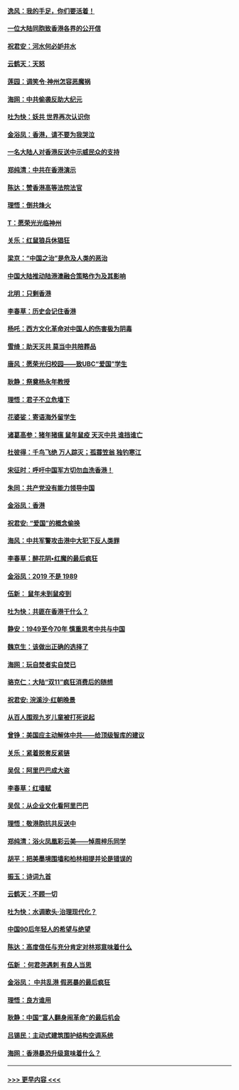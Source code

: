 #### [逸风：我的手足，你们要活着！](../pages/nsc993/n11676352.md?t=11240955) 
#### [一位大陆同胞致香港各界的公开信](../pages/nsc993/n11675761.md?t=11240955) 
#### [祝君安：河水何必妒井水](../pages/nsc993/n11675746.md?t=11240955) 
#### [云鹤天：天怒](../pages/nsc993/n11675718.md?t=11240955) 
#### [莲园：调笑令‧神州怎容恶魔祸](../pages/nsc993/n11675648.md?t=11240955) 
#### [海网：中共偷袭反助大纪元](../pages/nsc993/n11673515.md?t=11240955) 
#### [吐为快：妖共 世界再次认识你](../pages/nsc993/n11673506.md?t=11240955) 
#### [金浴凤：香港，请不要为我哭泣](../pages/nsc993/n11673248.md?t=11240955) 
#### [一名大陆人对香港反送中示威民众的支持](../pages/nsc993/n11672615.md?t=11240955) 
#### [郑纯清：中共在香港演示](../pages/nsc993/n11670539.md?t=11240955) 
#### [陈达：赞香港高等法院法官](../pages/nsc993/n11669542.md?t=11240955) 
#### [理悟：倒共烽火](../pages/nsc993/n11668844.md?t=11240955) 
#### [T：愿荣光光临神州](../pages/nsc993/n11668421.md?t=11240955) 
#### [关乐：红鼠狼兵休猖狂](../pages/nsc993/n11668378.md?t=11240955) 
#### [梁京：“中国之治”是危及人类的恶治](../pages/nsc993/n11668328.md?t=11240955) 
#### [中国大陆推动陆港澳融合策略作为及其影响](../pages/nsc993/n11668157.md?t=11240955) 
#### [北明：只剩香港](../pages/nsc993/n11668002.md?t=11240955) 
#### [李春草：历史会记住香港](../pages/nsc993/n11667927.md?t=11240955) 
#### [杨吒：西方文化革命对中国人的伤害极为阴毒](../pages/nsc993/n11664521.md?t=11240955) 
#### [雪绮：助天灭共 莫当中共陪葬品](../pages/nsc993/n11662650.md?t=11240955) 
#### [唐风：愿荣光归校园——致UBC“爱国”学生](../pages/nsc993/n11662194.md?t=11240955) 
#### [耿静：祭奠杨永年教授](../pages/nsc993/n11662514.md?t=11240955) 
#### [理悟：君子不立危墙下](../pages/nsc993/n11662172.md?t=11240955) 
#### [花婆娑：寄语海外留学生](../pages/nsc993/n11662121.md?t=11240955) 
#### [诸葛高参：猪年猪瘟 鼠年鼠疫 天灭中共 谁挡谁亡](../pages/nsc993/n11661980.md?t=11240955) 
#### [杜彼得：千鸟飞绝 万人踪灭；孤蓑笠翁 独钓寒江](../pages/nsc993/n11661170.md?t=11240955) 
#### [宋征时：呼吁中国军方切勿血洗香港！](../pages/nsc993/n11415318.md?t=11240955) 
#### [朱同：共产党没有能力领导中国](../pages/nsc993/n11660421.md?t=11240955) 
#### [金浴凤：香港](../pages/nsc993/n11660419.md?t=11240955) 
#### [祝君安: “爱国”的概念偷换](../pages/nsc993/n11659706.md?t=11240955) 
#### [海风：中共军警攻击港中大犯下反人类罪](../pages/nsc993/n11659632.md?t=11240955) 
#### [李春草：醉花阴•红魔的最后疯狂](../pages/nsc993/n11659287.md?t=11240955) 
#### [金浴凤：2019 不是 1989](../pages/nsc993/n11657663.md?t=11240955) 
#### [伍新： 鼠年未到鼠疫到](../pages/nsc993/n11655098.md?t=11240955) 
#### [吐为快：共匪在香港干什么？](../pages/nsc993/n11654891.md?t=11240955) 
#### [静安：1949至今70年 慎重思考中共与中国](../pages/nsc993/n11651244.md?t=11240955) 
#### [魏京生：该做出正确的选择了](../pages/nsc993/n11653084.md?t=11240955) 
#### [海网：玩自焚者实自焚已](../pages/nsc993/n11652423.md?t=11240955) 
#### [骆克仁：大陆“双11”疯狂消费后的随想](../pages/nsc993/n11652305.md?t=11240955) 
#### [祝君安: 浣溪沙·红朝晚景](../pages/nsc993/n11652258.md?t=11240955) 
#### [从百人围观九岁儿童被打死说起](../pages/nsc993/n11651030.md?t=11240955) 
#### [曾铮：美国应主动解体中共——给顶级智库的建议](../pages/nsc993/n11649888.md?t=11240955) 
#### [关乐：紧着脱套反紧链](../pages/nsc993/n11649069.md?t=11240955) 
#### [吴侃：阿里巴巴成大盗](../pages/nsc993/n11645523.md?t=11240955) 
#### [李春草：红墙赋](../pages/nsc993/n11646389.md?t=11240955) 
#### [吴侃：从企业文化看阿里巴巴](../pages/nsc993/n11645476.md?t=11240955) 
#### [理悟：敬港胞抗共反送中](../pages/nsc993/n11645466.md?t=11240955) 
#### [郑纯清：浴火凤凰彩云美——悼周梓乐同学](../pages/nsc993/n11645155.md?t=11240955) 
#### [胡平：把美墨境围墙和柏林相提并论是错误的](../pages/nsc993/n11645134.md?t=11240955) 
#### [振玉：诗词九首](../pages/nsc993/n11644081.md?t=11240955) 
#### [云鹤天：不顾一切](../pages/nsc993/n11643508.md?t=11240955) 
#### [吐为快：水调歌头·治理现代化？](../pages/nsc993/n11643485.md?t=11240955) 
#### [中国90后年轻人的希望与绝望](../pages/nsc993/n11642317.md?t=11240955) 
#### [陈达：高度信任与充分肯定对林郑意味着什么](../pages/nsc993/n11641441.md?t=11240955) 
#### [伍新 ：何君尧遇刺 有良人当思](../pages/nsc993/n11641503.md?t=11240955) 
#### [金浴凤： 中共乱港  假恶暴的最后疯狂](../pages/nsc993/n11641495.md?t=11240955) 
#### [理悟：良方谁用](../pages/nsc993/n11641463.md?t=11240955) 
#### [耿静：中国“富人翻身闹革命”的最后机会](../pages/nsc993/n11640655.md?t=11240955) 
#### [吕锡民：主动式建筑围护结构空调系统](../pages/nsc993/n11640168.md?t=11240955) 
#### [海网：香港暴恐升级意味着什么？](../pages/nsc993/n11635904.md?t=11240955) 

----
#### [ >>> 更早内容 <<< ](../indexes/nsc993-earlier.md)
